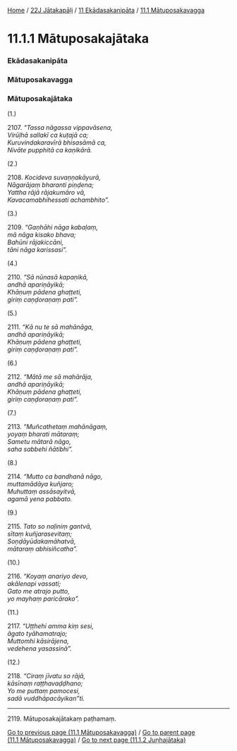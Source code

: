 
[Home](/) / [22J Jātakapāḷi](../../../22J.md) / [11 Ekādasakanipāta](../../11.md) / [11.1 Mātuposakavagga](../11.1.md)

# 11.1.1 Mātuposakajātaka

### Ekādasakanipāta

### Mātuposakavagga

### Mātuposakajātaka

(1.)

2107\. _“Tassa nāgassa vippavāsena,_  
_Virūḷhā sallakī ca kuṭajā ca;_  
_Kuruvindakaravīrā bhisasāmā ca,_  
_Nivāte pupphitā ca kaṇikārā._  


(2.)

2108\. _Kocideva suvaṇṇakāyurā,_  
_Nāgarājaṃ bharanti piṇḍena;_  
_Yattha rājā rājakumāro vā,_  
_Kavacamabhihessati achambhito”._  


(3.)

2109\. _“Gaṇhāhi nāga kabaḷaṃ,_  
_mā nāga kisako bhava;_  
_Bahūni rājakiccāni,_  
_tāni nāga karissasi”._  


(4.)

2110\. _“Sā nūnasā kapaṇikā,_  
_andhā apariṇāyikā;_  
_Khāṇuṃ pādena ghaṭṭeti,_  
_giriṃ caṇḍoraṇaṃ pati”._  


(5.)

2111\. _“Kā nu te sā mahānāga,_  
_andhā apariṇāyikā;_  
_Khāṇuṃ pādena ghaṭṭeti,_  
_giriṃ caṇḍoraṇaṃ pati”._  


(6.)

2112\. _“Mātā me sā mahārāja,_  
_andhā apariṇāyikā;_  
_Khāṇuṃ pādena ghaṭṭeti,_  
_giriṃ caṇḍoraṇaṃ pati”._  


(7.)

2113\. _“Muñcathetaṃ mahānāgaṃ,_  
_yoyaṃ bharati mātaraṃ;_  
_Sametu mātarā nāgo,_  
_saha sabbehi ñātibhi”._  


(8.)

2114\. _“Mutto ca bandhanā nāgo,_  
_muttamādāya kuñjaro;_  
_Muhuttaṃ assāsayitvā,_  
_agamā yena pabbato._  


(9.)

2115\. _Tato so naḷiniṃ gantvā,_  
_sītaṃ kuñjarasevitaṃ;_  
_Soṇḍāyūdakamāhatvā,_  
_mātaraṃ abhisiñcatha”._  


(10.)

2116\. _“Koyaṃ anariyo devo,_  
_akālenapi vassati;_  
_Gato me atrajo putto,_  
_yo mayhaṃ paricārako”._  


(11.)

2117\. _“Uṭṭhehi amma kiṃ sesi,_  
_āgato tyāhamatrajo;_  
_Muttomhi kāsirājena,_  
_vedehena yasassinā”._  


(12.)

2118\. _“Ciraṃ jīvatu so rājā,_  
_kāsīnaṃ raṭṭhavaḍḍhano;_  
_Yo me puttaṃ pamocesi,_  
_sadā vuddhāpacāyikan”ti._  


---

2119\. Mātuposakajātakaṃ paṭhamaṃ.



[Go to previous page (11.1 Mātuposakavagga)](../11.1.md) / [Go to parent page (11.1 Mātuposakavagga)](../11.1.md) / [Go to next page (11.1.2 Juṇhajātaka)](11.1.2.md)


